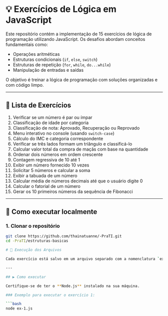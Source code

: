 # 💡 Exercícios de Lógica em JavaScript

Este repositório contém a implementação de 15 exercícios de lógica de programação utilizando JavaScript. Os desafios abordam conceitos fundamentais como:

- Operações aritméticas
- Estruturas condicionais (`if`, `else`, `switch`)
- Estruturas de repetição (`for`, `while`, `do...while`)
- Manipulação de entradas e saídas

O objetivo é treinar a lógica de programação com soluções organizadas e com código limpo.

---

## 📌 Lista de Exercícios

1. Verificar se um número é par ou ímpar  
2. Classificação de idade por categoria  
3. Classificação de nota: Aprovado, Recuperação ou Reprovado  
4. Menu interativo no console (usando `switch-case`)  
5. Cálculo do IMC e categoria correspondente  
6. Verificar se três lados formam um triângulo e classificá-lo  
7. Calcular valor total da compra de maçãs com base na quantidade  
8. Ordenar dois números em ordem crescente  
9. Contagem regressiva de 10 até 1  
10. Exibir um número fornecido 10 vezes  
11. Solicitar 5 números e calcular a soma  
12. Exibir a tabuada de um número  
13. Calcular média de números decimais até que o usuário digite 0  
14. Calcular o fatorial de um número  
15. Gerar os 10 primeiros números da sequência de Fibonacci  

---

## 🚀 Como executar localmente

### 1. Clonar o repositório

```bash
git clone https://github.com/thainatuanne/-PraTI.git
cd -PraTI/estruturas-basicas

# 📘 Execução dos Arquivos

Cada exercício está salvo em um arquivo separado com a nomenclatura `ex-<número>.js`, localizado na pasta `estruturas-basicas`.

---

## ▶️ Como executar

Certifique-se de ter o **Node.js** instalado na sua máquina.

### Exemplo para executar o exercício 1:

```bash
node ex-1.js

